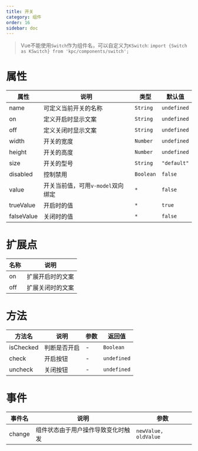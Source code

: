 ```yaml
---
title: 开关
category: 组件
order: 16
sidebar: doc
---
```


> Vue不能使用`Switch`作为组件名，可以自定义为`KSwitch`: 
> `import {Switch as KSwitch} from 'kpc/components/switch';`

# 属性

| 属性 | 说明 | 类型 | 默认值 |
| --- | --- | --- | --- |
| name | 可定义当前开关的名称 | `String` | `undefined` |
| on | 定义开启时显示文案 | `String` | `undefined` |
| off | 定义关闭时显示文案 | `String` | `undefined` |
| width | 开关的宽度 | `Number` | `undefined` |
| height | 开关的高度 | `Number` | `undefined` |
| size | 开关的型号 | `String` | `"default"` |
| disabled | 控制禁用 | `Boolean` | `false` |
| value | 开关当前值，可用`v-model`双向绑定 | `*` | `false` |
| trueValue | 开启时的值 | `*` | `true` |
| falseValue | 关闭时的值 | `*` | `false` |

# 扩展点

| 名称 | 说明 |
| --- | --- |
| on | 扩展开启时的文案 |
| off | 扩展关闭时的文案 |


# 方法

| 方法名 | 说明 | 参数 | 返回值 |
| --- | --- | --- | --- |
| isChecked | 判断是否开启 | - | `Boolean` |
| check | 开启按钮 | - | `undefined` |
| uncheck | 关闭按钮 | - | `undefined` |

# 事件

| 事件名 | 说明 | 参数 |
| --- | --- | --- |
| change | 组件状态由于用户操作导致变化时触发 | `newValue, oldValue` |


